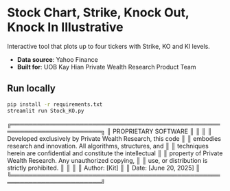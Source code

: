 ﻿# Stock Chart, Strike, Knock Out, Knock In Illustrative
Interactive tool that plots up to four tickers with Strike, KO and KI levels.
* **Data source**: Yahoo Finance  
* **Built for**: UOB Kay Hian Private Wealth Research Product Team  

## Run locally
```bash
pip install -r requirements.txt
streamlit run Stock_KO.py
```

╔═══════════════════════════════════════════════════════════════════════╗
║                       PROPRIETARY SOFTWARE                            ║
║                                                                       ║
║  Developed exclusively by Private Wealth Research, this code          ║
║  embodies research and innovation. All algorithms, structures, and    ║
║  techniques herein are confidential and constitute the intellectual   ║
║  property of Private Wealth Research. Any unauthorized copying,       ║
║  use, or distribution is strictly prohibited.                         ║
║                                                                       ║
║  Author: [Kit]                                                        ║
║  Date: [June 20, 2025]                                                ║
╚═══════════════════════════════════════════════════════════════════════╝
